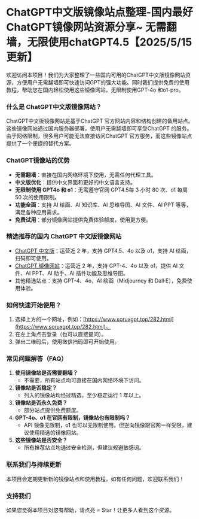 # ChatGPT中文版镜像站点整理-国内最好ChatGPT镜像网站资源分享~ 无需翻墙，无限使用chatGPT4.5【2025/5/15更新】

欢迎访问本项目！我们为大家整理了一些国内可用的ChatGPT中文版镜像网站资源，方便用户无需翻墙即可快速访问GPT的强大功能。同时我们提供免费的使用教程，帮助您在国内轻松使用这些镜像网站，无限制使用GPT-4o 和o1-pro。

### 什么是 ChatGPT中文版镜像网站？
ChatGPT中文版镜像网站是基于ChatGPT 官方网站内容和结构创建的备用站点。这些镜像网站通过国内服务器部署，使用户无需翻墙即可享受ChatGPT 的服务。由于网络限制，很多用户可能无法直接访问ChatGPT 官方服务，而这些镜像站点提供了一个便捷的替代方案。

### ChatGPT镜像站的优势
- **无需翻墙**：直接在国内网络环境下使用，无需任何代理工具。
- **中文版优化**：提供中文界面和更好的中文语言支持。
- **无限制使用 GPT4o 和 o1**：无需遵守官网 GPT4.5每 3 小时 80 次、o1 每周 50 次的使用限制。
- **功能全面**：支持 AI 绘画、AI 知识库、AI 思维导图、AI 文件、AI PPT 等等，满足各种应用需求。
- **免费试用**：部分镜像网站提供免费体验额度，使用更方便。

### 精选推荐的国内 ChatGPT 中文版镜像网站
- [ChatGPT 中文版](https://chatgpt.dk82.com/)：运营近 2 年，支持 GPT4.5、4o 以及 o1，支持 AI 绘画，扫码即可使用。
- [ChatGPT 镜像网站](https://www.soruxgpt.top/282.html)：运营近 2 年，支持 GPT-4、4o 以及 o1，提供 AI 文件、AI PPT、AI 助手、AI 插件功能及思维导图。
- 其他精选站点：支持 GPT-4、4o，AI 绘画（Midjourney 和 Dall·E），免费使用体验。

### 如何快速开始使用？
1. 选择上方的一个网址，例如：[https://www.soruxgpt.top/282.html](https://www.soruxgpt.top/282.html)。
2. 在左上角点击登录（也可以直接提问）。
3. 弹出二维码后，使用微信扫码即可开始使用。

### 常见问题解答（FAQ）
1. **使用镜像站是否需要翻墙？**
   - 不需要，所有站点均可直接在国内网络环境下访问。
2. **镜像站是否稳定？**
   - 列入的镜像站均经过精选，至少稳定运行 1 年以上。
3. **镜像站是否永久免费？**
   - 部分站点提供免费额度。
4. **GPT-4o、o1 在官网有限制，镜像站也有限制吗？**
   - API 镜像无限制，o1 也可以无限制使用。但逆向镜像跟官网一样受限，建议使用精选的镜像网站。
5. **这些镜像站是否安全？**
   - 所有推荐站点均通过安全检测，但建议规避敏感词。

### 联系我们与持续更新
本项目会定期更新新的镜像站点和使用教程，如有任何问题，欢迎联系我们！

### 支持我们
如果您觉得本项目对您有帮助，请点亮 ⭐ Star！让更多人看到这个资源。

